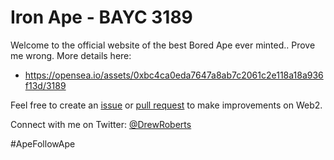 # Iron Ape - BAYC 3189

Welcome to the official website of the best Bored Ape ever minted.. Prove me wrong. More details here:

- https://opensea.io/assets/0xbc4ca0eda7647a8ab7c2061c2e118a18a936f13d/3189

Feel free to create an [issue](https://github.com/drewroberts/ironape/issues) or [pull request](https://github.com/drewroberts/ironape/pulls) to make improvements on Web2.

Connect with me on Twitter: [@DrewRoberts](https://twitter.com/drewroberts)

#ApeFollowApe
